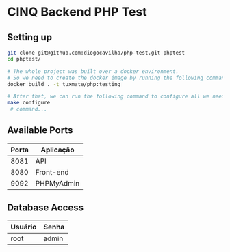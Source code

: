 # CINQ Backend PHP Test

## Setting up
```bash
git clone git@github.com:diogocavilha/php-test.git phptest
cd phptest/

# The whole project was built over a docker environment.
# So we need to create the docker image by running the following command.
docker build . -t tuxmate/php:testing

# After that, we can run the following command to configure all we need to start using the project.
make configure
 # command...
```

## Available Ports

Porta  | Aplicação
------ | -----------------
8081   | API
8080   | Front-end
9092   | PHPMyAdmin

## Database Access

Usuário | Senha
------- | ----------
root    | admin
